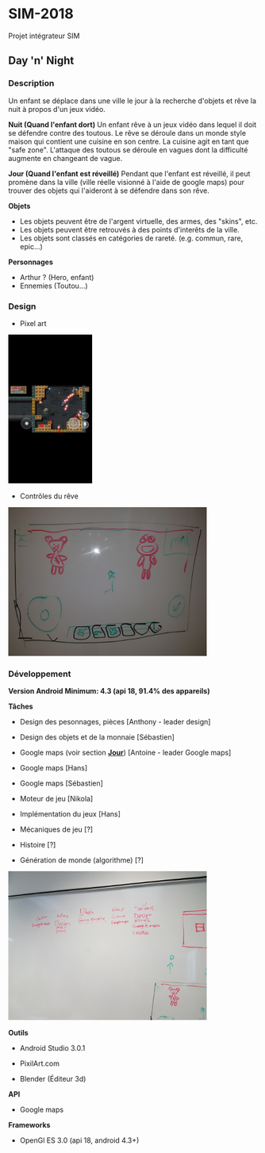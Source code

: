 # SIM-2018
Projet intégrateur SIM

## Day 'n' Night

### Description

Un enfant se déplace dans une ville le jour à la recherche d'objets et rêve la nuit à propos d'un jeux vidéo.

**Nuit (Quand l'enfant dort)**
Un enfant rêve à un jeux vidéo dans lequel il doit se défendre contre des toutous. Le rêve se déroule dans un monde style maison qui contient une cuisine en son centre. La cuisine agit en tant que "safe zone". L'attaque des toutous se déroule en vagues dont la difficulté augmente en changeant de vague.

<!-- anchor to section -->
<a name="day_desc"></a>
**Jour (Quand l'enfant est réveillé)**
Pendant que l'enfant est réveillé, il peut promène dans la ville (ville réelle visionné à l'aide de google maps) pour trouver des objets qui l'aideront à se défendre dans son rêve.

**Objets**
- Les objets peuvent être de l'argent virtuelle, des armes, des "skins", etc.
- Les objets peuvent être retrouvés à des points d'interêts de la ville.
- Les objets sont classés en catégories de rareté. (e.g. commun, rare, epic...)

**Personnages**
- Arthur ? (Hero, enfant)
- Ennemies (Toutou...)

### Design
- Pixel art
<img src="images/eg_pixel_art.png" alt="pixel art" height="300" />

- Contrôles du rêve
<img src="images/controls_game_design_01.jpg" alt="controls" height="300" />


### Développement

**Version Android Minimum: 4.3 (api 18, 91.4% des appareils)**

**Tâches**
- Design des pesonnages, pièces \[Anthony - leader design\]

- Design des objets et de la monnaie \[Sébastien\]

- Google maps (voir section [**Jour**](#day_desc)) [Antoine - leader Google maps]

- Google maps \[Hans\]

- Google maps \[Sébastien\]

- Moteur de jeu \[Nikola\]

- Implémentation du jeux \[Hans\]

- Mécaniques de jeu \[?\]

- Histoire [?]

- Génération de monde (algorithme) [?]

<img src="images/tasks_01.jpg" alt="tasks" height="300" />

**Outils**
- Android Studio 3.0.1

- PixilArt.com

- Blender (Éditeur 3d)

**API**
- Google maps

**Frameworks**
- OpenGl ES 3.0 (api 18, android 4.3+)


